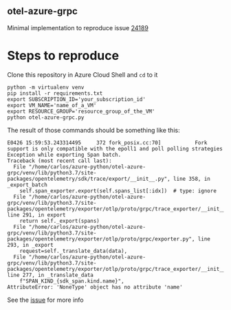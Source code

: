 ## otel-azure-grpc

Minimal implementation to reproduce issue [24189](https://github.com/Azure/azure-sdk-for-python/issues/24189)

# Steps to reproduce

Clone this repository in Azure Cloud Shell and `cd` to it

```
python -m virtualenv venv
pip install -r requirements.txt
export SUBSCRIPTION_ID='your_subscription_id'
export VM_NAME='name_of_a_VM'
export RESOURCE_GROUP='resource_group_of_the_VM'
python otel-azure-grpc.py
```

The result of those commands should be something like this:

```
E0426 15:59:53.243314495     372 fork_posix.cc:70]           Fork support is only compatible with the epoll1 and poll polling strategies
Exception while exporting Span batch.
Traceback (most recent call last):
  File "/home/carlos/azure-python/otel-azure-grpc/venv/lib/python3.7/site-packages/opentelemetry/sdk/trace/export/__init__.py", line 358, in _export_batch
    self.span_exporter.export(self.spans_list[:idx])  # type: ignore
  File "/home/carlos/azure-python/otel-azure-grpc/venv/lib/python3.7/site-packages/opentelemetry/exporter/otlp/proto/grpc/trace_exporter/__init__.py", line 291, in export
    return self._export(spans)
  File "/home/carlos/azure-python/otel-azure-grpc/venv/lib/python3.7/site-packages/opentelemetry/exporter/otlp/proto/grpc/exporter.py", line 293, in _export
    request=self._translate_data(data),
  File "/home/carlos/azure-python/otel-azure-grpc/venv/lib/python3.7/site-packages/opentelemetry/exporter/otlp/proto/grpc/trace_exporter/__init__.py", line 277, in _translate_data
    f"SPAN_KIND_{sdk_span.kind.name}",
AttributeError: 'NoneType' object has no attribute 'name'
```

See the [issue](https://github.com/Azure/azure-sdk-for-python/issues/24189) for more info
